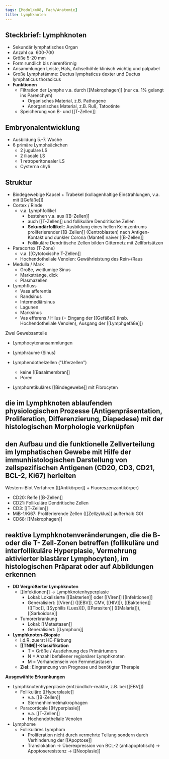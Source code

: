 ```yaml
---
tags: [Modul/m08, Fach/Anatomie]
title: Lymphknoten
---
```



## Steckbrief: Lymphknoten

- Sekundär lymphatisches Organ
- Anzahl ca. 600-700
- Größe 5-20 mm
- Form rundlich bis nierenförmig
- Ansammlungen Leiste, Hals, Achselhöhle klinisch wichtig und palpabel
- Große Lymphstämme: Ductus lymphaticus dexter und Ductus lymphaticus thoracicus
- **Funktionen**
    - Filtration der Lymphe v.a. durch [[Makrophagen]] (nur ca. 1% gelangt ins Parenchym)
        - Organisches Material, z.B. Pathogene
        - Anorganisches Material, z.B. Ruß, Tatootinte
    - Speicherung von B- und [[T-Zellen]]

## Embryonalentwicklung

- Ausbildung 5.-7. Woche
- 6 primäre Lymphsäckchen
    - 2 juguläre LS
    - 2 iliacale LS
    - 1 retroperitonealer LS
    - Cysterna chyli

## Struktur

- Bindegewebige Kapsel + Trabekel (kollagenhaltige Einstrahlungen, v.a. mit [[Gefäße]])
- Cortex / Rinde
    - v.a. Lymphfollikel
        - bestehen v.a. aus [[B-Zellen]]
        - auch [[T-Zellen]] und follikuläre Dendritische Zellen
        - **Sekundärfollikel**:: Ausbildung eines hellen Keimzentrums proliferierender [[B-Zellen]] (Centroblasten) nach Antigen-Kontakt und dunkler Corona (Mantel) naiver [[B-Zellen]]
        - Follikuläre Dendritische Zellen bilden Gitternetz mit Zellfortsätzen
- Paracortex (T-Zone)
    - v.a. [[Cytotoxische T-Zellen]]
    - Hochendotheliale Venolen: Gewährleistung des Rein-/Raus
- Medulla / Mark
    - Große, weitlumige Sinus
    - Markstränge, dick
    - Plasmazellen
- Lymphfluss
    - Vasa afferentia
    - Randsinus
    - Intermediärsinus
    - Lagunen
    - Marksinus
    - Vas efferens / Hilus (= Eingang der [[Gefäße]] (insb. Hochendotheliale Venolen), Ausgang der [[Lymphgefäße]])

Zwei Gewebsanteile

- Lymphocytenansammlungen
- Lymphräume (Sinus)

- Lymphendothelzellen ("Uferzellen")
    - keine [[Basalmembran]]
    - Poren
- Lymphoretikuläres [[Bindegewebe]] mit Fibrocyten

## die im Lymphknoten ablaufenden physiologischen Prozesse (Antigenpräsentation, Proliferation, Differenzierung, Diapedese) mit der histologischen Morphologie verknüpfen

## den Aufbau und die funktionelle Zellverteilung im lymphatischen Gewebe mit Hilfe der immunhistologischen Darstellung von zellspezifischen Antigenen (CD20, CD3, CD21, BCL-2, Ki67) herleiten

Western-Blot Verfahren ([[Antikörper]] + Fluoreszenzantikörper)

- CD20: Reife [[B-Zellen]]
- CD21: Follikuläre Dendritische Zellen
- CD3: [[T-Zellen]]
- MiB-1/Ki67: Proliferierende Zellen ([[Zellzyklus]] außerhalb G0)
- CD68: [[Makrophagen]]

## reaktive Lymphknotenveränderungen, die die B- oder die T- Zell-Zonen betreffen (follikuläre und interfollikuläre Hyperplasie, Vermehrung aktivierter blastärer Lymphocyten), im histologischen Präparat oder auf Abbildungen erkennen

- **DD Vergrößerter Lymphknoten**
    - [[Infektionen]] → Lymphknotenhyperplasie
        - Lokal: Lokalisierte [[Bakterien]] oder [[Viren]] [[Infektionen]]
        - Generalisiert: [[Viren]] ([[EBV]], CMV, [[HIV]]), [[Bakterien]] ([[Tbc]], [[Syphilis (Lues)]]), [[Parasiten]] ([[Malaria]]), [[Sarkoidose]]
    - Tumorerkrankung
        - Lokal: [[Metastasen]]
        - Generalisiert: [[Lymphom]]
- **Lymphknoten-Biopsie**
    - i.d.R. zuerst HE-Färbung
    - **[[TNM]]-Klassifikation**
        - T = Größe / Ausdehnung des Primärtumors
        - N = Anzahl befallener regionärer Lymphknoten
        - M = Vorhandensein von Fernmetastasen
    - **Ziel**:: Eingrenzung von Prognose und benötigter Therapie

**Ausgewählte Erkrankungen**

- Lymphknotenhyperplasie (entzündlich-reaktiv, z.B. bei [[EBV]])
    - Follikuläre [[Hyperplasie]]
        - v.a. [[B-Zellen]]
        - Sternenhimmelmakrophagen
    - Paracorticale [[Hyperplasie]]
        - v.a. [[T-Zellen]]
        - Hochendotheliale Venolen
- Lymphome
    - Follikuläres Lymphom
        - Proliferation nicht durch vermehrte Teilung sondern durch Verhinderung der [[Apoptose]]
        - Translokation → Überexpression von BCL-2 (antiapoptotisch) → Apoptoseresistenz → [[Neoplasie]]
